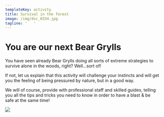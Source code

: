 ```yaml
---
templateKey: activity
title: Survival in the forest
image: /img/dsc_0334.jpg
tagline: '   '
---
```

# You are our next Bear Grylls

You have seen already Bear Grylls doing all sorts of extreme strategies to survive alone in the woods, right? Well…sort of!

If not, let us explain that this activity will challenge your instincts and will get you the feeling of being pressured by nature, but in a good way. 

We will of course, provide with professional staff and skilled guides, telling you all the tips and tricks you need to know in order to have a blast & be safe at the same time!

![](/img/hero1.jpg)
